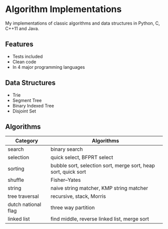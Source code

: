 # Algorithm Implementations
My implementations of classic algorithms and data structures in Python, C, C++11 and Java. 

## Features
* Tests included
* Clean code
* In 4 major programming languages

## Data Structures
* Trie
* Segment Tree
* Binary Indexed Tree
* Disjoint Set

## Algorithms
| Category | Algorithms |
|----------|------------|
| search   | binary search |
| selection| quick select, BFPRT select |
| sorting  | bubble sort, selection sort, merge sort, heap sort, quick sort |
| shuffle  | Fisher–Yates |
| string   | naive string matcher, KMP string matcher |
| tree traversal | recursive, stack, Morris |
| dutch national flag | three way partition |
| linked list | find middle, reverse linked list, merge sort |
